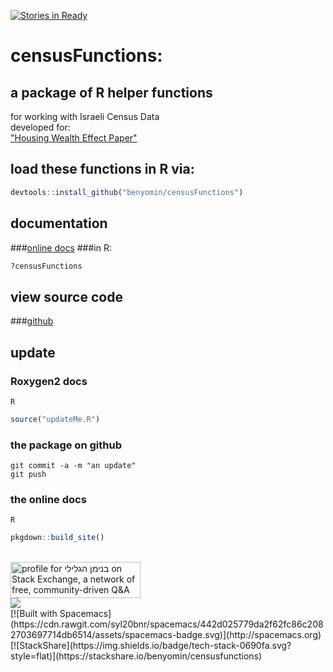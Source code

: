 [![Stories in Ready](https://badge.waffle.io/benyomin/censusFunctions.png?label=ready&title=Ready)](https://waffle.io/benyomin/censusFunctions)
# censusFunctions:
## a package of R helper functions 
for working with Israeli Census Data 
<br>
developed for:<br>
<a href="http://benyomin.github.io">"Housing Wealth Effect Paper"</a>
<br>
## load these functions in R via:<br>
```R
devtools::install_github("benyomin/censusFunctions")
```
## documentation
###[online docs](https://benyomin.github.io/censusFunctions/reference/index.html)
###in R:
```R
?censusFunctions
```

## view source code 
###[github](https://github.com/benyomin/censusFunctions/)

## update
### Roxygen2 docs
```Shell
R
```
```R
source("updateMe.R")
```
### the package on github
```Shell
git commit -a -m "an update"
git push
```
### the online docs
```Shell
R
```
```R
pkgdown::build_site()
```

<br>
<a href="http://stackexchange.com/users/2035856/%d7%91%d7%a0%d7%99%d7%9e%d7%9f-%d7%94%d7%92%d7%9c%d7%99%d7%9c%d7%99"><img src="http://stackexchange.com/users/flair/2035856.png" width="208" height="58" alt="profile for בנימן הגלילי on Stack Exchange, a network of free, community-driven Q&amp;A sites" title="profile for בנימן הגלילי on Stack Exchange, a network of free, community-driven Q&amp;A sites" /></a>
<br>
<a href="https://zenhub.com"><img src="https://raw.githubusercontent.com/ZenHubIO/support/master/zenhub-badge.png"></a>
<br>
[![Built with Spacemacs](https://cdn.rawgit.com/syl20bnr/spacemacs/442d025779da2f62fc86c2082703697714db6514/assets/spacemacs-badge.svg)](http://spacemacs.org)
[![StackShare](https://img.shields.io/badge/tech-stack-0690fa.svg?style=flat)](https://stackshare.io/benyomin/censusfunctions)
